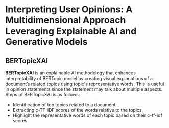 # Interpreting User Opinions: A Multidimensional Approach Leveraging Explainable AI and Generative Models

## BERTopicXAI

**BERTopicXAI** is an explainable AI methodology that enhances interpretability of BERTopic model by creating visual explanations of a document’s related topics using topic's representative words. This is useful in opinion statements since the statement may talk about multiple aspects. Steps of BERTopicXAI is as follows:

- Identification of top topics related to a document
- Extracting c-TF-IDF scores of the words relative to the topics
- Highlight the representative words of each topic based on their c-tf-idf scores


